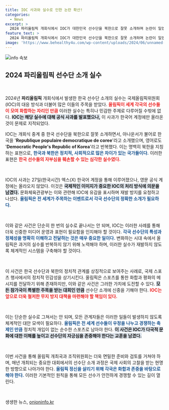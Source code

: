 ```yaml
---
title: IOC 사과와 실수로 인한 논란 확산!
categories:
  - News
excerpt: >
  2024 파리올림픽 개회식에서 IOC가 대한민국 선수단을 북한으로 잘못 소개하며 논란이 일었습니다. IOC는 한국어 계정을 통해 사과했지만, 영어 계정에는 없었습니다.정부는 재발 방지를 촉구했습니다. 클릭해 자세한 내용을 확인하세요!
feature_text: >
  2024 파리올림픽 개회식에서 IOC가 대한민국 선수단을 북한으로 잘못 소개하며 논란이 일었습니다. IOC는 한국어 계정을 통해 사과했지만, 영어 계정에는 없었습니다.정부는 재발 방지를 촉구했습니다. 클릭해 자세한 내용을 확인하세요!
image: 'https://www.behealthy4u.com/wp-content/uploads/2024/06/unnamed-file.png'
---
```


<p><img src="https://www.behealthy4u.com/wp-content/uploads/2024/06/unnamed-file.png" alt="info 속보" /></p>

<h2 data-ke-size="size26">2024 파리올림픽 선수단 소개 실수</h2>

<p data-ke-size="size16">&nbsp;</p>

<p>2024년 <b>파리올림픽</b> 개회식에서 발생한 한국 선수단 소개의 실수는 국제올림픽위원회(IOC)의 대응 방식과 더불어 많은 이들의 주목을 받았다. <b><span style="color: #ee2323;">올림픽이 세계 각국의 선수들이 모여 화합하는 자리인 만큼</span></b> 이러한 실수는 특히나 민감한 주제로 다루어질 수밖에 없다. <b><span style="background-color: #21538527;">IOC는 해당 실수에 대해 공식 사과를 발표했으나,</span></b> 이 사과가 한국어 계정에만 올라온 것이 문제로 지적되었다.</p>

<p>IOC는 개회식 중계 중 한국 선수단을 북한으로 잘못 소개하면서, 아나운서가 불어로 한국을 '<b>Republique populaire democratique de coree</b>'라고 소개했으며, 영어로도 '<b>Democratic People's Republic of Korea</b>'라고 반복했다. 이는 명백히 북한을 지칭하는 표현으로, <b><span style="color: #1a5490;">한국과 북한은 정치적, 사회적으로 많은 차이가 있는 국가들이다.</span></b> 이러한 표현은 <b><span style="color: #ee2323;">한국 선수들의 자부심을 훼손할 수 있는 심각한 실수였다.</span></b></p>

<p data-ke-size="size16">&nbsp;</p>

<p>IOC의 사과는 27일(한국시간) 엑스(X) 한국어 계정을 통해 이루어졌으나, 영문 공식 계정에는 올라오지 않았다. 이것은 <b><span style="background-color: #21538527;">국제적인 이미지가 중요한 IOC의 처리 방식에 의문을 남겼다.</span></b> 문화체육관광부는 이와 관련해 IOC에 유감을 표시하며 재발 방지를 요청하고 나섰다. <b><span style="color: #1a5490;">올림픽은 전 세계가 주목하는 이벤트로서 각국 선수단의 정확한 소개가 필요하다.</span></b></p>

<p data-ke-size="size16">&nbsp;</p>

<p>이와 같은 사건은 단순히 한 번의 실수로 끝나서는 안 되며, IOC는 이러한 사례를 통해 더욱 신중한 미디어 운영과 표현이 필요함을 인지해야 할 것이다. <b><span style="color: #1a5490;">각국 선수단의 특성과 정체성을 명확히 이해하고 전달하는 것은 매우 중요한 일이다.</span></b> 변화하는 시대 속에서 올림픽은 과거의 실수를 반복하지 않기 위해 노력해야 하며, 이러한 실수가 재발하지 않도록 체계적인 시스템을 구축해야 할 것이다.</p>

<p data-ke-size="size16">&nbsp;</p>

<p>이 사건은 한국 선수단과 북한의 정치적 관계를 상징적으로 보여주는 사례로, 국제 스포츠 행사에서의 정치적 민감성을 상기시킨다. 올림픽은 스포츠를 통한 화합과 평화의 메시지를 전달하기 위해 존재하지만, 이와 같은 사건은 그러한 가치에 도전할 수 있다. <b><span style="background-color: #21538527;">모든 참가국이 특별한 주목을 받는 대회인 만큼</span></b> 선수단 소개에 신중을 기해야 한다. <b><span style="color: #ee2323;">IOC는 앞으로 더욱 철저한 무지 방지 대책을 마련해야 할 책임이 있다.</span></b></p>

<p data-ke-size="size16">&nbsp;</p>

<p>이는 단순한 실수로 그쳐서는 안 되며, 모든 관계자들은 이러한 일들이 발생하지 않도록 체계적인 대안 모색이 필요하다. <b><span style="color: #1a5490;">올림픽은 전 세계 선수들이 우정을 나누고 경쟁하는 축제인 만큼</span></b> 정치적 개입이 없는 순수한 스포츠로 남아야 한다. <b><span style="background-color: #21538527;">이 사건은 IOC가 다국적 문화에 대한 이해를 높이고 선수단의 자긍심을 존중해야 한다는 교훈을 남겼다.</span></b></p>

<p data-ke-size="size16">&nbsp;</p>

<p>이번 사건을 통해 올림픽 개최국과 조직위원회는 더욱 면밀한 준비와 검토를 거쳐야 하며, 매년 개최되는 중요한 대회에서의 선수단 소개 과정은 국제 사회의 고찰을 받는 현명한 방향으로 나아가야 한다. <b><span style="color: #1a5490;">올림픽 정신을 살리기 위해 각국은 화합과 존중을 바탕으로 해야 한다.</span></b> 이러한 기본적인 원칙을 통해 모든 선수가 안전하게 경쟁할 수 있는 길이 열린다.</p>

<p data-ke-size="size16">&nbsp;</p>
생생한 뉴스, <a href="https://onioninfo.kr" rel="dofollow">onioninfo.kr</a>


